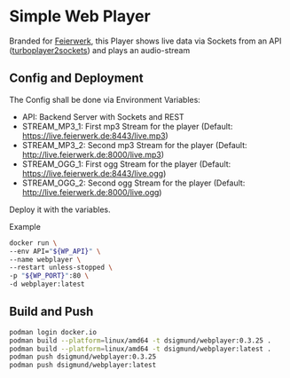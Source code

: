 # Simple Web Player

Branded for [Feierwerk](https://www.feierwerk.de/), this Player shows live data
via Sockets from an API ([turboplayer2sockets](https://hub.docker.com/r/dsigmund/turboplayer2sockets))
and plays an audio-stream

## Config and Deployment

The Config shall be done via Environment Variables:

- API: Backend Server with Sockets and REST
- STREAM_MP3_1: First mp3 Stream for the player (Default: https://live.feierwerk.de:8443/live.mp3)
- STREAM_MP3_2: Second mp3 Stream for the player (Default: http://live.feierwerk.de:8000/live.mp3)
- STREAM_OGG_1: First ogg Stream for the player (Default: https://live.feierwerk.de:8443/live.ogg)
- STREAM_OGG_2: Second ogg Stream for the player (Default: http://live.feierwerk.de:8000/live.ogg)

Deploy it with the variables.

Example

```sh
docker run \
--env API="${WP_API}" \
--name webplayer \
--restart unless-stopped \
-p "${WP_PORT}":80 \
-d webplayer:latest
```

## Build and Push

```sh
podman login docker.io
podman build --platform=linux/amd64 -t dsigmund/webplayer:0.3.25 .
podman build --platform=linux/amd64 -t dsigmund/webplayer:latest .
podman push dsigmund/webplayer:0.3.25
podman push dsigmund/webplayer:latest
```
